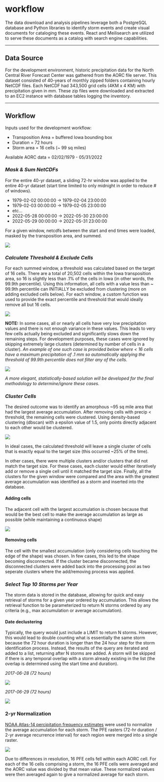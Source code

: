 # workflow

The data download and analysis pipelines leverage both a PostgreSQL database and Python libraries to identify storm events and create visual documents for cataloging these events. React and Meilisearch are utilized to serve these documents as a catalog with search engine capabilities.

---

## Data Source

For the development environment, historic precipitation data for the North Central River Forecast Center was gathered from the AORC file server. This dataset consisted of 40-years of monthly zipped folders containing hourly NetCDF files. Each NetCDF had 343,500 grid cells (4KM x 4 KM) with precipitation given in mm. These zip files were downloaded and extracted to an EC2 instance with database tables logging the inventory.

---

## Workflow

Inputs used for the development workflow:

- Transposition Area = buffered Iowa bounding box
- Duration = 72 hours
- Storm area = 16 cells (~ 99 sq miles)

Available AORC data = 02/02/1979 - 05/31/2022

### ***Mask & Sum NetCDFs***

For the entire 40-yr dataset, a sliding 72-hr window was applied to the entire 40-yr dataset (start time limited to only midnight in order to reduce # of windows). 

- 1979-02-02 00:00:00 -> 1979-02-04 23:00:00
- 1979-02-03 00:00:00 -> 1979-02-05 23:00:00
- etc...
- 2022-05-28 00:00:00 -> 2022-05-30 23:00:00
- 2022-05-29 00:00:00 -> 2022-05-31 23:00:00

For a given window, netcdfs between the start and end times were loaded, masked by the transposition area, and summed.

![](./docs/sum-mask.png)


### ***Calculate Threshold & Exclude Cells***

For each summed window, a threshold was calculated based on the target of 16 cells. There are a total of 20,502 cells within the Iowa transposition area, so 16 is slightly less than .1% of the cells in Iowa (in other words, the 99.9th percentile). Using this information, all cells with a value less than ~ 99.9th percentile can INITIALLY be excluded from clustering (more on adding excluded cells below). For each window, a custom function was used to provide the exact percentile and threshold that would ideally remove all but 16 cells.

![](./docs/threshold.png)

**NOTE:** 
In some cases, all or nearly all cells have very low precipitation values and there is not enough variance in these values. This leads to very few cells actually being excluded and significantly slows down the remaining steps. For development purposes, these cases were ignored by skipping extremely large clusters (determined by number of cells in a cluster). *An example of one such case is provided below where < 16 cells have a maximum precipitation of .1 mm so automatically applying the threshold of 99.9th percentile does not filter any of the cells.*

![](./docs/threshold-exception.png)

*A more elegant, statistically-based solution will be developed for the final methodology to determine/ignore these cases.*

### ***Cluster Cells***

The desired outcome was to identify an amorphous ~95 sq mile area that had the largest average accumulation. After removing cells with precip < threshold, the remaining cells were clustered. Using density-based clustering (dbscan) with a epsilon value of 1.5, only points directly adjacent to each other would be clustered.

![](./docs/cluster-cells.gif)

In ideal cases, the calculated threshold will leave a single cluster of cells that is exactly equal to the target size (this occurred ~25% of the time).

In other cases, there were multiple clusters and/or clusters that did not match the target size. For these cases, each cluster would either iteratively add or remove a single cell until it matched the target size. Finally, all the clusters for the given window were compared and the area with the greatest average accumulation was identified as a storm and inserted into the database.

#### **Adding cells**

The adjacent cell with the largest accumulation is chosen because that would be the best cell to make the average accumulation as large as possible (while maintaining a continuous shape)

![](./docs/add-cells.gif)


#### **Removing cells**

The cell with the smallest accumulation (only considering cells touching the edge of the shape) was chosen. In few cases, this led to the shape becoming disconnected. If the cluster became disconnected, the disconnected clusters were added back into the processing pool as two seperate clusters where the add/removing process was applied.


### ***Select Top 10 Storms per Year***

The storm data is stored in the database, allowing for quick and easy retrieval of storms for a given year ordered by accumulation. This allows the retrieval function to be parameterized to return N storms ordered by any criteria (e.g., max accumulation or average accumulation). 

#### **Date declustering**

Typically, the query would just include a LIMIT to return N storms. However, this would lead to double counting what is essentially the same storm because the 72 hour duration is longer than the 24 hour step for the storm identification process. Instead, the results of the query are iterated and added to a list, returning after N storms are added. A storm will be skipped if there is any temporal overlap with a storm already existing in the list (the overlap is determined using the start time and duration).

*2017-06-28 (72 hours)*

![](./docs/2017062700.png)

*2017-06-29 (72 hours)*

![](./docs/2017062900.png)


### 2-yr Normalization

[NOAA Atlas-14 percipitation frequency estimates](https://hdsc.nws.noaa.gov/hdsc/pfds/pfds_gis.html) were used to normalize the average accumulation for each storm. The PFE rasters (72-hr duration / 2-yr average recurrence interval) for each region were merged into a single raster.

![](./docs/2yr03da.PNG)

 Due to differences in resolution, 16 PFE cells fell within each AORC cell. For each of the 16 cells comprising a storm, the 16 PFE cells were averaged and the AORC value was divided by that mean value. These normalized values were then averaged again to give a normalized average for each storm.


